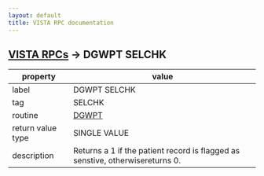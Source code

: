 ```yaml
---
layout: default
title: VISTA RPC documentation
---
```




## [VISTA RPCs](TableOfContent.md) &#8594; DGWPT SELCHK 

 property | value 
--- | --- 
 label | DGWPT SELCHK
 tag | SELCHK
 routine | [DGWPT](http://code.osehra.org/dox/Routine_DGWPT_source.html)
 return value type | SINGLE VALUE
 description | Returns a 1 if the patient record is flagged as senstive, otherwisereturns 0.